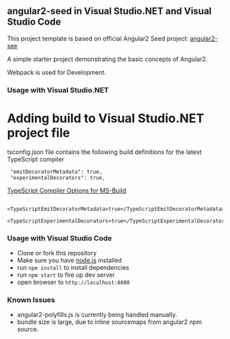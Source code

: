 ## angular2-seed in Visual Studio.NET and Visual Studio Code

This project template is based on official Angular2 Seed project: [angular2-see](https://github.com/angular/angular2-seed)

A simple starter project demonstrating the basic concepts of Angular2.

Webpack is used for Development. 

### Usage with Visual Studio.NET

# Adding build to Visual Studio.NET project file 
tsconfig.json file contains the following build definitions for the latest TypeScript compiler
```
 "emitDecoratorMetadata": true,
 "experimentalDecorators": true,
```


[TypeScript Compiler Options for MS-Build](https://github.com/Microsoft/TypeScript/wiki/Setting-Compiler-Options-in-MSBuild-projects)
```
 <TypeScriptEmitDecoratorMetadata>true</TypeScriptEmitDecoratorMetadata>
 <TypeScriptExperimentalDecorators>true</TypeScriptExperimentalDecorators>
```
### Usage with Visual Studio Code
- Clone or fork this repository
- Make sure you have [node.js](https://nodejs.org/) installed
- run `npm install` to install dependencies
- run `npm start` to fire up dev server
- open browser to `http://localhost:8080`

### Known Issues
- angular2-polyfills.js is currently being handled manually. 
- bundle size is large, due to inline sourcemaps from angular2 npm source.